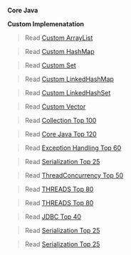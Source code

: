 **Core Java**

**Custom Implemenatation**
> Read [Custom ArrayList](ArrayList-custom-implementation.md)

> Read [Custom HashMap](HashMap-Custom-implementation.md)

> Read [Custom Set](Set-custom-implementation.md)

> Read [Custom LinkedHashMap](LinkedHashMap-Custom-implementation.md)

> Read [Custom LinkedHashSet](LinkedHashSet-custom-implementation.md)

> Read [Custom Vector](Vector-custom-implementation.md)

> Read [Collection Top 100](COLLECTION-Top100InterviewQuestions.md)

> Read [Core Java Top 120](CORE-JAVA-Top120InterviewQuestions.md)

> Read [Exception Handling Top 60](EXCEPTIONS-Top60InterviewQuestions.md)

> Read [Serialization Top 25](Serialization-Top25-interview-questions.md)

> Read [ThreadConcurrency Top 50](ThreadConcurrency-Top50InterviewQuestions.md)

> Read [THREADS Top 80](THREADS-Top80InterviewQuestions-1.md)

> Read [THREADS Top 80](THREADS-Top80InterviewQuestions-2.md)

> Read [JDBC Top 40](Top-40-JDBC-interview-questions.md)

> Read [Serialization Top 25](Serialization-Top25-interview-questions.md)

> Read [Serialization Top 25](Serialization-Top25-interview-questions.md)






